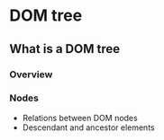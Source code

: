 # DOM tree
## What is a DOM tree
### Overview
### Nodes
- Relations between DOM nodes
- Descendant and ancestor elements
